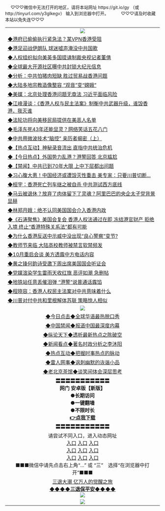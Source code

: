 <table>
　<tr>
♡♡♡微信中无法打开的地区，请将本站网址 https://git.io/gy （或 http://tinyurl.com/y3glkegv） 输入到浏览器中打开。 
　</tr>
　<tr>
♡♡♡请及时收藏本站以免失连♡♡♡
   </tr>
   <tr>
    <td align=center><img src="https://github.com/gyhhx/image-upload/blob/master/title1.jpg" /></td>
  </tr>
 <tr>
<td align=left>
<a href="https://g9v8t8z4.stackpathcdn.com/oo.aspx?name=c1072645&key=tvurxxlgoqbampcg&from=gy">◆港府已偷偷执行紧急法？某VPN香港受阻</a><br/></td>
  </tr>
  <tr>
<td align=left>
<a href="https://g9v8t8z4.stackpathcdn.com/oo.aspx?name=http://cn.epochtimes.com/gb/19/9/10/n11512671.htm&key=tvurxxlgoqbampcg&from=gy">◆港足迎战伊朗队 球迷嘘声淹没中共国歌</a><br/></td>
 </tr>
  <tr>
<td align=left>
<a href="https://g9v8t8z4.stackpathcdn.com/oo.aspx?name=c1072684&key=tvurxxlgoqbampcg&from=gy">◆人权组织拟向美英多国提请制裁央视记者董倩</a><br/></td>
 </tr>
   <tr>
<td align=left>
<a href="https://g9v8t8z4.stackpathcdn.com/oo.aspx?name=c1072485&key=tvurxxlgoqbampcg&from=gy">◆全球最大开源社区曝中共封锁大纪元信息</a><br/></td>
   </tr> 
  <tr>
<td align=left>
<a href="https://g9v8t8z4.stackpathcdn.com/oo.aspx?name=c1072622&key=tvurxxlgoqbampcg&from=gy">◆分析：中共怕猪肉短缺 胜过贸易战香港问题</a><br/></td>
  </tr> 
 <tr>
<td align=left>
<a href="https://g9v8t8z4.stackpathcdn.com/oo.aspx?name=c1072716&key=tvurxxlgoqbampcg&from=gy">◆大陆多地宗教造像整容 “观音”变“嫦娥”</a><br/>
</td>
   </tr>
 <tr>
<td align=left>
<a href="https://g9v8t8z4.stackpathcdn.com/oo.aspx?name=c1072454&key=tvurxxlgoqbampcg&from=gy">◆美媒：北京处理香港问题无章法 习近平面临风险</a><br/></td>
  </tr>
  <tr>
<td align=left>
<a href="https://g9v8t8z4.stackpathcdn.com/oo.aspx?name=http://www.soundofhope.org/gb/2019/09/09/n3169482.html&key=tvurxxlgoqbampcg&from=gy">◆江峰漫谈：《香港人权与民主法案》制衡中共武器升级，谁毁香港，我灭谁</a><br/></td>
 </tr>
   <tr>
<td align=left>
<a href="https://g9v8t8z4.stackpathcdn.com/oo.aspx?name=c816702_6_1&key=tvurxxlgoqbampcg&from=gy">◆法轮功将向美移民局提供在美恶人名单</a><br/></td>
   </tr>
 <tr>
<td align=left>
<a href="https://g9v8t8z4.stackpathcdn.com/oo.aspx?name=c816833_3_362&key=tvurxxlgoqbampcg&from=gy">◆毛泽东死43年还能显灵？网络笑话五花八门</a><br/></td>
  </tr>
  <tr>
<td align=left>
<a href="https://g9v8t8z4.stackpathcdn.com/oo.aspx?name=c1072540&key=tvurxxlgoqbampcg&from=gy">◆中共用微波技术“脑控” 亲历者揭密（上）</a><br/></td>
 </tr>
  <tr>
<td align=left>
<a href="https://g9v8t8z4.stackpathcdn.com/oo.aspx?name=c1072662&key=tvurxxlgoqbampcg&from=gy">◆【热点互动】神秘录音流出 直指中共统治危机</a><br/></td>
 </tr>
   <tr>
<td align=left>
<a href="https://g9v8t8z4.stackpathcdn.com/oo.aspx?name=c1072672&key=tvurxxlgoqbampcg&from=gy">◆【今日热点】外国势力乱港？港警回答 北京尴尬</a><br/></td>
   </tr> 
  <tr>
<td align=left>
<a href="https://g9v8t8z4.stackpathcdn.com/oo.aspx?name=c1072714&key=tvurxxlgoqbampcg&from=gy">◆【禁闻】中共已到70年大限 上中下层都出问题</a><br/></td>
  </tr> 
 <tr>
<td align=left>
<a href="https://g9v8t8z4.stackpathcdn.com/oo.aspx?name=c1072668&key=tvurxxlgoqbampcg&from=gy">◆习心腹大患！中国经济或遭毁灭性重击 美专家：只要川普切断...</a><br/>
</td>
   </tr>
 <tr>
<td align=left>
<a href="https://g9v8t8z4.stackpathcdn.com/oo.aspx?name=c1072715&key=tvurxxlgoqbampcg&from=gy">◆桓宇：香港死亡列车继之被自杀 中共测试西方底线</a><br/>
</td>
   </tr>
 <tr>
<td align=left>
<a href="https://g9v8t8z4.stackpathcdn.com/oo.aspx?name=c1072649&key=tvurxxlgoqbampcg&from=gy">◆马云被退休？放弃了肉体留下了灵魂？阿里巴巴的央企太子党背景显赫</a><br/></td>
  </tr>
  <tr>
<td align=left>
<a href="https://g9v8t8z4.stackpathcdn.com/oo.aspx?name=c1072702&key=tvurxxlgoqbampcg&from=gy">◆林郑月娥：绝不认同美国国会介入香港内政</a><br/></td>
 </tr>
   <tr>
<td align=left>
<a href="https://g9v8t8z4.stackpathcdn.com/oo.aspx?name=c1072658&key=tvurxxlgoqbampcg&from=gy">◆《石涛聚焦》美国会复会 香港人权法通过在即 冻结港官财产 拒绝入境 终止“香港特殊关系法”都有可能</a><br/>
</td>
   </tr>
 <tr>
<td align=left>
<a href="https://g9v8t8z4.stackpathcdn.com/oo.aspx?name=c1072641&key=tvurxxlgoqbampcg&from=gy">◆为什么香港反送中示威中没出现“良心警察”变节?</a><br/>
</td>
</tr> 
<tr>
<td align=left>
<a href="https://g9v8t8z4.stackpathcdn.com/oo.aspx?name=c1072679&key=tvurxxlgoqbampcg&from=gy">◆教师节来临 大陆高校教师被禁言软禁频发</a><br/>
</td>       
</tr> 
   <tr>
<td align=left>
<a href="https://g9v8t8z4.stackpathcdn.com/oo.aspx?name=c1072285&key=tvurxxlgoqbampcg&from=gy">◆10月重启会谈 美方透露中方电话内容</a><br/></td>
  </tr>
  <tr>
<td align=left>
<a href="https://g9v8t8z4.stackpathcdn.com/oo.aspx?name=c1072204&key=tvurxxlgoqbampcg&from=gy">◆黄之锋何韵诗受邀下周出席美国国会听证会</a><br/></td>
 </tr>
  <tr>
<td align=left>
<a href="https://g9v8t8z4.stackpathcdn.com/oo.aspx?name=c1072317&key=tvurxxlgoqbampcg&from=gy">◆党媒渲染学生雷雨天收红旗 恶评如潮 急删帖</a><br/></td>
 </tr>
   <tr>
<td align=left>
<a href="https://g9v8t8z4.stackpathcdn.com/oo.aspx?name=c1072187&key=tvurxxlgoqbampcg&from=gy">◆地铁站任意丢催泪弹 “港警”说普通话露馅</a><br/></td>
   </tr> 
  <tr>
<td align=left>
<a href="https://g9v8t8z4.stackpathcdn.com/oo.aspx?name=c1072203&key=tvurxxlgoqbampcg&from=gy">◆程晓容：香港人权民主法案对中共意味着什么</a><br/></td>
  </tr> 
 <tr>
<td align=left>
<a href="https://g9v8t8z4.stackpathcdn.com/oo.aspx?name=c1072350&key=tvurxxlgoqbampcg&from=gy">◆川普对付中共和里根解体苏联 策略惊人相似</a><br/>
</td>
   </tr>
  <tr>
    <td align=center><img src="https://github.com/gyhhx/image-upload/blob/master/shipin.jpg" /></td>
  </tr>
 <tr>
   <td align=center> 
<a href="https://tru28th.xwood.fun/oo.aspx?name=c816850&key=nqynnipsxfbxcbni&from=gy&tag=9877">◆今日点击◆全球华语最热脱口秀</a><br/>
    </td>
  </tr>
  <tr>
  <td align=center>
<a href="https://tru28th.xwood.fun/oo.aspx?name=c816860&key=nqynnipsxfbxcbni&from=gy&tag=99733110">◆中国禁闻◆报道中国最深度内幕</a><br/>
   </tr>
  <tr>
     <td align=center>
<a href="https://tru28th.xwood.fun/oo.aspx?name=c816855&key=nqynnipsxfbxcbni&from=gy&tag=997110">◆纵论天下◆透析最新热点之陈破空</a><br/>
   </tr>
   <tr>
      <td align=center>
<a href="https://tru28th.xwood.fun/oo.aspx?name=c838308&key=nqynnipsxfbxcbni&from=gy&tag=9973110">◆新闻看点◆著名时政分析之李沐阳</a><br/>
   </tr>
   <tr>
     <td align=center>
<a href="https://tru28th.xwood.fun/oo.aspx?name=c816852&key=nqynnipsxfbxcbni&from=gy&tag=9733110">◆热点互动◆把握时事热点的脉动</a><br/>
   </tr>
   <tr>
      <td align=center>
<a href="https://tru28th.xwood.fun/oo.aspx?name=c816694&key=nqynnipsxfbxcbni&from=gy&tag=93310">◆雷人网事◆讽刺幽默的诙谐小品</a><br/>
   </tr>
   <tr>
    <td align=center>
<a href="https://tru28th.xwood.fun/oo.aspx?name=c816650&key=nqynnipsxfbxcbni&from=gy&tag=9973110">◆老北京茶馆◆谈笑间体会深层思考</a><br/>
   </tr>
  <tr>
    <td align=center>
 <b>〓〓〓〓〓〓〓〓〓〓〓<br/>网门 安卓版【新版】<br/> ●长期访问<br/> ●一键翻墙<br/>  ●不限时长<br/> 
 <a href="https://share.weiyun.com/5f7q4FC">👉<b>点我下载</a><br/>〓〓〓〓〓〓〓〓〓〓〓<br/>
    </td>
    </tr>
   <tr>
    <td align=center>请尝试不同入口，进入动态网址<br/>
      <a href="https://s3.us-east-2.amazonaws.com/ogateo/show.htm">入口</a>
      <a href="https://s3.ca-central-1.amazonaws.com/ogatec/show.htm">入口</a>
      <a href="https://s3.ap-southeast-2.amazonaws.com/ogatey/show.htm">入口</a><br/>
      <a href="https://s3.ap-northeast-2.amazonaws.com/ogates/show.htm">入口</a>
      <a href="https://s3.eu-central-1.amazonaws.com/ogatef/show.htm">入口</a>
      <a href="https://s3.ap-south-1.amazonaws.com/ogatem/show.htm">入口</a><br/>
      <a href="https://s3-us-west-1.amazonaws.com/ogaten/show.htm">入口</a>
      <a href="https://s3.eu-west-2.amazonaws.com/ogatel/show.htm">入口</a>
      <a href="https://s3.ap-northeast-1.amazonaws.com/ogatet/show.htm">入口</a><br/>
      ■■■微信中请先点击右上角“...” 或 “三”　选择“在浏览器中打开”■■■<b><br/>
    </td>
  </tr>
  <tr>  
  <td align=center>
  <a href="https://tru28th.xwood.fun/oo.aspx?name=c894205&key=nqynnipsxfbxcbni&from=gy&tag=9973110">三退大潮 亿万人的觉醒之旅</a><br/>
      <a href="https://tru28th.xwood.fun/oo.aspx?name=ogQuit.aspx&key=nqynnipsxfbxcbni&from=gy"><b>◆◆◆◆三退保平安◆◆◆◆<br/></a>
      <img src="https://github.com/gyhhx/image-upload/blob/master/3t.jpg" /><br/>
      </td>
  </tr>
   <tr>
    <td align=center><img src="https://raw.githubusercontent.com/oGate2/Up/master/oGate_640.jpg"/></td>
  </tr>
</table>
